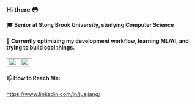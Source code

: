 ### Hi there 😳

#### 🎓 Senior at Stony Brook University, studying Computer Science

#### 🤔 Currently optimizing my development workflow, learning ML/AI, and trying to build cool things.

<table border="0">
  <tr border="0">
    <td border="0">
      <img src="https://github-readme-stats.vercel.app/api?username=nitsujiang&show_icons=true&theme=radical" />
    </td>
    <td border="0">
      <img src="https://github-readme-stats.vercel.app/api/top-langs/?username=nitsujiang&theme=radical&layout=compact" />
    </td>
  </tr>
</table>

#### 📫 How to Reach Me:
https://www.linkedin.com/in/jusjiang/

